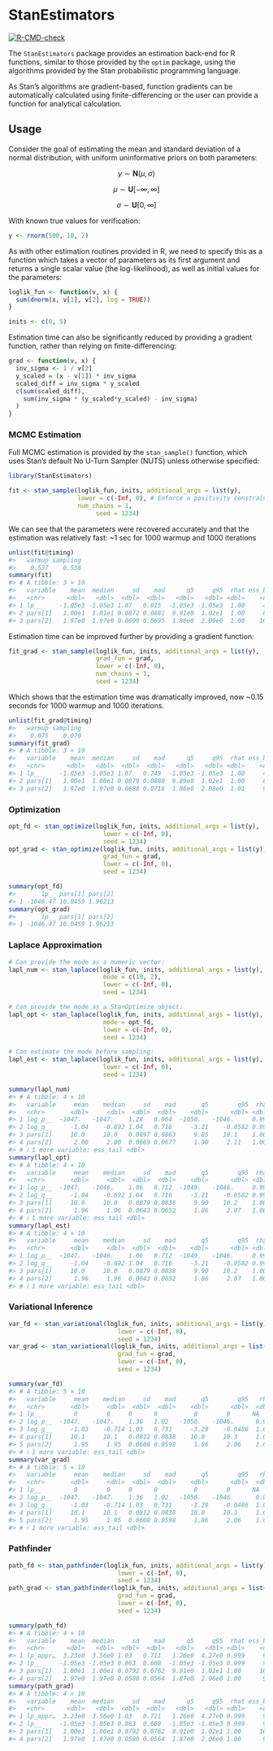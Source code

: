 
<!-- README.md is generated from README.Rmd. Please edit that file -->

# StanEstimators

<!-- badges: start -->

[![R-CMD-check](https://github.com/andrjohns/StanEstimators/actions/workflows/R-CMD-check.yaml/badge.svg)](https://github.com/andrjohns/StanEstimators/actions/workflows/R-CMD-check.yaml)
<!-- badges: end -->

The `StanEstimators` package provides an estimation back-end for R
functions, similar to those provided by the `optim` package, using the
algorithms provided by the Stan probabilistic programming language.

As Stan’s algorithms are gradient-based, function gradients can be
automatically calculated using finite-differencing or the user can
provide a function for analytical calculation.

## Usage

Consider the goal of estimating the mean and standard deviation of a
normal distribution, with uniform uninformative priors on both
parameters:

$$
y \sim \textbf{N}(\mu, \sigma)
$$

$$
\mu \sim \textbf{U}[-\infty, \infty]
$$

$$
\sigma \sim \textbf{U}[0, \infty]
$$

With known true values for verification:

``` r
y <- rnorm(500, 10, 2)
```

As with other estimation routines provided in R, we need to specify this
as a function which takes a vector of parameters as its first argument
and returns a single scalar value (the log-likelihood), as well as
initial values for the parameters:

``` r
loglik_fun <- function(v, x) {
  sum(dnorm(x, v[1], v[2], log = TRUE))
}

inits <- c(0, 5)
```

Estimation time can also be significantly reduced by providing a
gradient function, rather than relying on finite-differencing:

``` r
grad <- function(v, x) {
  inv_sigma <- 1 / v[2]
  y_scaled = (x - v[1]) * inv_sigma
  scaled_diff = inv_sigma * y_scaled
  c(sum(scaled_diff),
    sum(inv_sigma * (y_scaled*y_scaled) - inv_sigma)
  )
}
```

### MCMC Estimation

Full MCMC estimation is provided by the `stan_sample()` function, which
uses Stan’s default No U-Turn Sampler (NUTS) unless otherwise specified:

``` r
library(StanEstimators)

fit <- stan_sample(loglik_fun, inits, additional_args = list(y),
                   lower = c(-Inf, 0), # Enforce a positivity constraint for SD
                   num_chains = 1,
                        seed = 1234)
```

We can see that the parameters were recovered accurately and that the
estimation was relatively fast: ~1 sec for 1000 warmup and 1000
iterations

``` r
unlist(fit@timing)
#>   warmup sampling 
#>    0.537    0.538
summary(fit)
#> # A tibble: 3 × 10
#>   variable    mean  median     sd    mad      q5     q95  rhat ess_bulk ess_tail
#>   <chr>      <dbl>   <dbl>  <dbl>  <dbl>   <dbl>   <dbl> <dbl>    <dbl>    <dbl>
#> 1 lp__     -1.05e3 -1.05e3 1.07   0.815  -1.05e3 -1.05e3  1.00     488.     613.
#> 2 pars[1]   1.00e1  1.01e1 0.0872 0.0881  9.91e0  1.02e1  1.00     826.     480.
#> 3 pars[2]   1.97e0  1.97e0 0.0699 0.0695  1.86e0  2.09e0  1.00    1048.     717.
```

Estimation time can be improved further by providing a gradient
function:

``` r
fit_grad <- stan_sample(loglik_fun, inits, additional_args = list(y),
                        grad_fun = grad,
                        lower = c(-Inf, 0),
                        num_chains = 1,
                        seed = 1234)
```

Which shows that the estimation time was dramatically improved, now
~0.15 seconds for 1000 warmup and 1000 iterations.

``` r
unlist(fit_grad@timing)
#>   warmup sampling 
#>    0.075    0.070
summary(fit_grad)
#> # A tibble: 3 × 10
#>   variable    mean  median     sd    mad      q5     q95  rhat ess_bulk ess_tail
#>   <chr>      <dbl>   <dbl>  <dbl>  <dbl>   <dbl>   <dbl> <dbl>    <dbl>    <dbl>
#> 1 lp__     -1.05e3 -1.05e3 1.07   0.749  -1.05e3 -1.05e3  1.00     441.     578.
#> 2 pars[1]   1.00e1  1.00e1 0.0879 0.0880  9.89e0  1.02e1  1.00     868.     729.
#> 3 pars[2]   1.97e0  1.97e0 0.0688 0.0716  1.86e0  2.08e0  1.01     981.     641.
```

### Optimization

``` r
opt_fd <- stan_optimize(loglik_fun, inits, additional_args = list(y),
                          lower = c(-Inf, 0),
                          seed = 1234)
opt_grad <- stan_optimize(loglik_fun, inits, additional_args = list(y),
                          grad_fun = grad,
                          lower = c(-Inf, 0),
                          seed = 1234)
```

``` r
summary(opt_fd)
#>       lp__ pars[1] pars[2]
#> 1 -1046.47 10.0459 1.96213
summary(opt_grad)
#>       lp__ pars[1] pars[2]
#> 1 -1046.47 10.0459 1.96213
```

### Laplace Approximation

``` r
# Can provide the mode as a numeric vector:
lapl_num <- stan_laplace(loglik_fun, inits, additional_args = list(y),
                          mode = c(10, 2),
                          lower = c(-Inf, 0),
                          seed = 1234)

# Can provide the mode as a StanOptimize object:
lapl_opt <- stan_laplace(loglik_fun, inits, additional_args = list(y),
                          mode = opt_fd,
                          lower = c(-Inf, 0),
                          seed = 1234)

# Can estimate the mode before sampling:
lapl_est <- stan_laplace(loglik_fun, inits, additional_args = list(y),
                          lower = c(-Inf, 0),
                          seed = 1234)
```

``` r
summary(lapl_num)
#> # A tibble: 4 × 10
#>   variable     mean    median     sd    mad       q5        q95  rhat ess_bulk
#>   <chr>       <dbl>     <dbl>  <dbl>  <dbl>    <dbl>      <dbl> <dbl>    <dbl>
#> 1 log_p__  -1047.   -1047.    1.28   0.964  -1050.   -1046.     0.999    1014.
#> 2 log_q__     -1.04    -0.692 1.04   0.716     -3.21    -0.0582 0.999    1047.
#> 3 pars[1]     10.0     10.0   0.0897 0.0863     9.85    10.1    1.00      930.
#> 4 pars[2]      2.00     2.00  0.0669 0.0677     1.90     2.11   1.00     1051.
#> # ℹ 1 more variable: ess_tail <dbl>
summary(lapl_opt)
#> # A tibble: 4 × 10
#>   variable     mean    median     sd    mad       q5        q95  rhat ess_bulk
#>   <chr>       <dbl>     <dbl>  <dbl>  <dbl>    <dbl>      <dbl> <dbl>    <dbl>
#> 1 log_p__  -1047.   -1046.    1.06   0.712  -1049.   -1046.     0.999    1042.
#> 2 log_q__     -1.04    -0.692 1.04   0.716     -3.21    -0.0582 0.999    1047.
#> 3 pars[1]     10.0     10.0   0.0879 0.0838     9.90    10.2    1.00      932.
#> 4 pars[2]      1.96     1.96  0.0643 0.0652     1.86     2.07   1.00     1051.
#> # ℹ 1 more variable: ess_tail <dbl>
summary(lapl_est)
#> # A tibble: 4 × 10
#>   variable     mean    median     sd    mad       q5        q95  rhat ess_bulk
#>   <chr>       <dbl>     <dbl>  <dbl>  <dbl>    <dbl>      <dbl> <dbl>    <dbl>
#> 1 log_p__  -1047.   -1046.    1.06   0.712  -1049.   -1046.     0.999    1042.
#> 2 log_q__     -1.04    -0.692 1.04   0.716     -3.21    -0.0582 0.999    1047.
#> 3 pars[1]     10.0     10.0   0.0879 0.0838     9.90    10.2    1.00      932.
#> 4 pars[2]      1.96     1.96  0.0643 0.0652     1.86     2.07   1.00     1051.
#> # ℹ 1 more variable: ess_tail <dbl>
```

### Variational Inference

``` r
var_fd <- stan_variational(loglik_fun, inits, additional_args = list(y),
                              lower = c(-Inf, 0),
                              seed = 1234)
var_grad <- stan_variational(loglik_fun, inits, additional_args = list(y),
                              grad_fun = grad,
                              lower = c(-Inf, 0),
                              seed = 1234)
```

``` r
summary(var_fd)
#> # A tibble: 5 × 10
#>   variable     mean    median     sd    mad       q5        q95   rhat ess_bulk
#>   <chr>       <dbl>     <dbl>  <dbl>  <dbl>    <dbl>      <dbl>  <dbl>    <dbl>
#> 1 lp__         0        0     0      0          0        0      NA          NA 
#> 2 log_p__  -1047.   -1047.    1.36   1.02   -1050.   -1046.      0.999    1000.
#> 3 log_g__     -1.03    -0.714 1.03   0.731     -3.29    -0.0486  1.00      959.
#> 4 pars[1]     10.1     10.1   0.0812 0.0838    10.0     10.3     1.00     1012.
#> 5 pars[2]      1.95     1.95  0.0608 0.0598     1.86     2.06    1.00      850.
#> # ℹ 1 more variable: ess_tail <dbl>
summary(var_grad)
#> # A tibble: 5 × 10
#>   variable     mean    median     sd    mad       q5        q95   rhat ess_bulk
#>   <chr>       <dbl>     <dbl>  <dbl>  <dbl>    <dbl>      <dbl>  <dbl>    <dbl>
#> 1 lp__         0        0     0      0          0        0      NA          NA 
#> 2 log_p__  -1047.   -1047.    1.36   1.02   -1050.   -1046.      0.999    1000.
#> 3 log_g__     -1.03    -0.714 1.03   0.731     -3.29    -0.0486  1.00      959.
#> 4 pars[1]     10.1     10.1   0.0812 0.0838    10.0     10.3     1.00     1012.
#> 5 pars[2]      1.95     1.95  0.0608 0.0598     1.86     2.06    1.00      850.
#> # ℹ 1 more variable: ess_tail <dbl>
```

### Pathfinder

``` r
path_fd <- stan_pathfinder(loglik_fun, inits, additional_args = list(y),
                              lower = c(-Inf, 0),
                              seed = 1234)
path_grad <- stan_pathfinder(loglik_fun, inits, additional_args = list(y),
                              grad_fun = grad,
                              lower = c(-Inf, 0),
                              seed = 1234)
```

``` r
summary(path_fd)
#> # A tibble: 4 × 10
#>   variable    mean  median     sd    mad      q5     q95  rhat ess_bulk ess_tail
#>   <chr>      <dbl>   <dbl>  <dbl>  <dbl>   <dbl>   <dbl> <dbl>    <dbl>    <dbl>
#> 1 lp_appr…  3.23e0  3.56e0 1.03   0.711   1.26e0  4.27e0 0.999     993.     908.
#> 2 lp__     -1.05e3 -1.05e3 0.863  0.608  -1.05e3 -1.05e3 0.999     950.     925.
#> 3 pars[1]   1.00e1  1.00e1 0.0792 0.0762  9.91e0  1.02e1 1.00     1013.     859.
#> 4 pars[2]   1.97e0  1.97e0 0.0580 0.0564  1.87e0  2.06e0 1.00      941.     934.
summary(path_grad)
#> # A tibble: 4 × 10
#>   variable    mean  median     sd    mad      q5     q95  rhat ess_bulk ess_tail
#>   <chr>      <dbl>   <dbl>  <dbl>  <dbl>   <dbl>   <dbl> <dbl>    <dbl>    <dbl>
#> 1 lp_appr…  3.23e0  3.56e0 1.03   0.711   1.26e0  4.27e0 0.999     993.     908.
#> 2 lp__     -1.05e3 -1.05e3 0.863  0.608  -1.05e3 -1.05e3 0.999     950.     925.
#> 3 pars[1]   1.00e1  1.00e1 0.0792 0.0762  9.91e0  1.02e1 1.00     1013.     859.
#> 4 pars[2]   1.97e0  1.97e0 0.0580 0.0564  1.87e0  2.06e0 1.00      941.     934.
```
